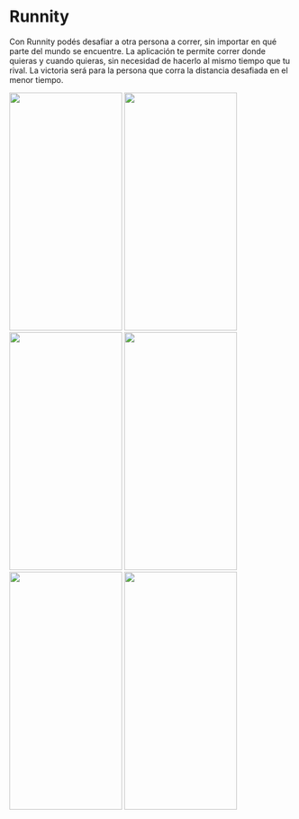 # Runnity
Con Runnity podés desafiar a otra persona a correr, sin importar en qué parte del mundo se encuentre. La aplicación te permite correr donde quieras y cuando quieras, sin necesidad de hacerlo al mismo tiempo que tu rival. La victoria será para la persona que corra la distancia desafiada en el menor tiempo.

<img width="200" height="422" src="https://i.imgur.com/EJEqJ1L.jpg">
<img width="200" height="422" src="https://i.imgur.com/0BTiAHP.jpg">
<img width="200" height="422" src="https://i.imgur.com/rEyq5UY.jpg">
<img width="200" height="422" src="https://i.imgur.com/iPPzdzc.jpg">
<img width="200" height="422" src="https://i.imgur.com/1BVjQQG.jpg">
<img width="200" height="422" src="https://i.imgur.com/MN79Z3m.jpg">
